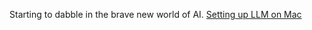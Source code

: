 Starting to dabble in the brave new world of AI. [Setting up LLM on Mac](https://simonwillison.net/2023/Aug/1/llama-2-mac/)
